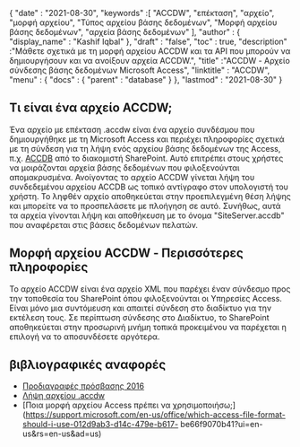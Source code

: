 {
  "date" : "2021-08-30",
  "keywords" :[ "ACCDW", "επέκταση", "αρχείο", "μορφή αρχείου", "Τύπος αρχείου βάσης δεδομένων", "Μορφή αρχείου βάσης δεδομένων", "αρχεία βάσης δεδομένων" ],
  "author" : {
    "display_name" : "Kashif Iqbal"
},
  "draft" : "false",
  "toc" : true,
  "description" :"Μάθετε σχετικά με τη μορφή αρχείου ACCDW και τα API που μπορούν να δημιουργήσουν και να ανοίξουν αρχεία ACCDW.",
  "title" :"ACCDW - Αρχείο σύνδεσης βάσης δεδομένων Microsoft Access",
  "linktitle" : "ACCDW",
  "menu" : {
    "docs" : {
      "parent" : "database"
}
},
  "lastmod" : "2021-08-30"
}

## Τι είναι ένα αρχείο ACCDW;

Ένα αρχείο με επέκταση .accdw είναι ένα αρχείο συνδέσμου που δημιουργήθηκε με τη Microsoft Access και περιέχει πληροφορίες σχετικά με τη σύνδεση για τη λήψη ενός αρχείου βάσης δεδομένων της Access, π.χ. [ACCDB](/el/database/accdb/) από το διακομιστή SharePoint. Αυτό επιτρέπει στους χρήστες να μοιράζονται αρχεία βάσης δεδομένων που φιλοξενούνται απομακρυσμένα. Ανοίγοντας το αρχείο ACCDW γίνεται λήψη του συνδεδεμένου αρχείου ACCDB ως τοπικό αντίγραφο στον υπολογιστή του χρήστη. Το ληφθέν αρχείο αποθηκεύεται στην προεπιλεγμένη θέση λήψης και μπορείτε να το προσπελάσετε με πλοήγηση σε αυτό. Συνήθως, αυτά τα αρχεία γίνονται λήψη και αποθήκευση με το όνομα "SiteServer.accdb" που αναφέρεται στις βάσεις δεδομένων πελατών.

## Μορφή αρχείου ACCDW - Περισσότερες πληροφορίες

Το αρχείο ACCDW είναι ένα αρχείο XML που παρέχει έναν σύνδεσμο προς την τοποθεσία του SharePoint όπου φιλοξενούνται οι Υπηρεσίες Access. Είναι μόνο μια συντόμευση και απαιτεί σύνδεση στο διαδίκτυο για την εκτέλεση τους. Σε περίπτωση σύνδεσης στο Διαδίκτυο, το SharePoint αποθηκεύεται στην προσωρινή μνήμη τοπικά προκειμένου να παρέχεται η επιλογή να το αποσυνδέσετε αργότερα.

## βιβλιογραφικές αναφορές

* [Προδιαγραφές πρόσβασης 2016](https://support.microsoft.com/en-us/office/access-specifications-0cf3c66f-9cf2-4e32-9568-98c1025bb47c)
* [Λήψη αρχείου .accdw](https://social.technet.microsoft.com/Forums/en-US/7bf02e9e-6246-44da-9513-4cf8f2cc2fb2/downloaded-accdw-file?forum=sharepointgeneralprevious)
* [Ποια μορφή αρχείου Access πρέπει να χρησιμοποιήσω;](https://support.microsoft.com/en-us/office/which-access-file-format-should-i-use-012d9ab3-d14c-479e-b617- be66f9070b41?ui=en-us&rs=en-us&ad=us)

